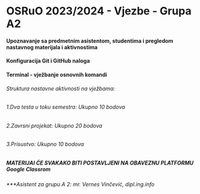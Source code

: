 <h1>OSRuO 2023/2024 - Vjezbe - Grupa A2</h1>

<h4>Upoznavanje sa predmetnim asistentom, studentima i pregledom nastavnog materijala i aktivnostima</h4>
<h4>Konfiguracija Git i GitHub naloga</h4>
<h4>Terminal - vježbanje osnovnih komandi</h4>
<p></p>
<p></p>
<p></p>

<h6>Struktura nastavne aktivnosti na vježbama:</h6>
<h6>1.Dva testa u toku semestra: Ukupno 10 bodova </h6>
<h6>2.Zavrsni projekat: Ukupno 20 bodova </h6>
<h6>3.Prisustvo: Ukupno 10 bodova </h6>



<h5>MATERIJAI ĆE SVAKAKO BITI POSTAVLJENI NA OBAVEZNU PLATFORMU Google Classrom</h5>





<h6> ***Asistent za grupu A 2: mr. Vernes Vinčević, dipl.ing.info </h6>
